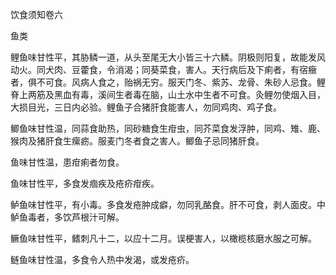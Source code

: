 饮食须知卷六

鱼类

鲤鱼味甘性平，其胁鳞一道，从头至尾无大小皆三十六鳞。阴极则阳复，故能发风动火。同犬肉、豆藿食，令消渴；同葵菜食，害人。天行病后及下痢者，有宿癥者，俱不可食。风病人食之，贻祸无穷。服天门冬、紫苏、龙骨、朱砂人忌食。鲤脊上两筋及黑血有毒，溪间生者毒在脑，山土水中生者不可食。灸鲤勿使烟入目，大损目光，三日内必验。鲤鱼子合猪肝食能害人，勿同鸡肉、鸡子食。

鲫鱼味甘性温，同蒜食助热，同砂糖食生疳虫，同芥菜食发浮肿，同鸡、雉、鹿、猴肉及猪肝食生瘰疬。服麦门冬者食之害人。鲫鱼子忌同猪肝食。

鱼味甘性温，患疳痢者勿食。

鱼味甘性平，多食发痼疾及疮疥疳疾。

鲈鱼味甘性平，有小毒。多食发疮肿成癖，勿同乳酪食。肝不可食，剥人面皮。中鲈鱼毒者，多饮芦根汁可解。

鳜鱼味甘性平，鳍刺凡十二，以应十二月。误梗害人，以橄榄核磨水服之可解。

鲢鱼味甘性温，多食令人热中发渴，或发疮疥。